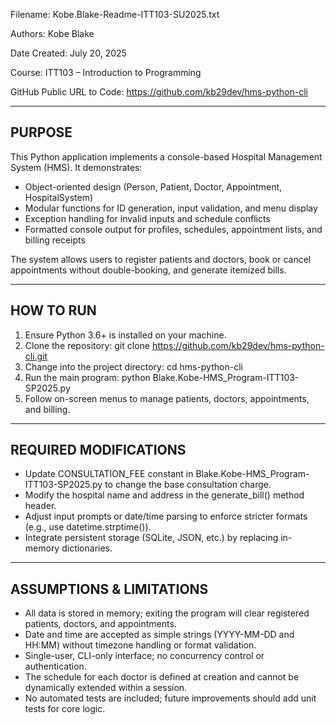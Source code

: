 Filename: Kobe.Blake-Readme-ITT103-SU2025.txt

Authors:
  Kobe Blake

Date Created:
  July 20, 2025

Course:
  ITT103 – Introduction to Programming

GitHub Public URL to Code:
  https://github.com/kb29dev/hms-python-cli

------------------------------------------------------------
PURPOSE
------------------------------------------------------------
This Python application implements a console-based Hospital Management System (HMS). It demonstrates:
- Object-oriented design (Person, Patient, Doctor, Appointment, HospitalSystem)
- Modular functions for ID generation, input validation, and menu display
- Exception handling for invalid inputs and schedule conflicts
- Formatted console output for profiles, schedules, appointment lists, and billing receipts

The system allows users to register patients and doctors, book or cancel appointments without double-booking, and generate itemized bills.

------------------------------------------------------------
HOW TO RUN
------------------------------------------------------------
1. Ensure Python 3.6+ is installed on your machine.
2. Clone the repository:
     git clone https://github.com/kb29dev/hms-python-cli.git
3. Change into the project directory:
     cd hms-python-cli
4. Run the main program:
     python Blake.Kobe-HMS_Program-ITT103-SP2025.py
5. Follow on-screen menus to manage patients, doctors, appointments, and billing.

------------------------------------------------------------
REQUIRED MODIFICATIONS
------------------------------------------------------------
- Update CONSULTATION_FEE constant in Blake.Kobe-HMS_Program-ITT103-SP2025.py to change the base consultation charge.
- Modify the hospital name and address in the generate_bill() method header.
- Adjust input prompts or date/time parsing to enforce stricter formats (e.g., use datetime.strptime()).
- Integrate persistent storage (SQLite, JSON, etc.) by replacing in-memory dictionaries.

------------------------------------------------------------
ASSUMPTIONS & LIMITATIONS
------------------------------------------------------------
- All data is stored in memory; exiting the program will clear registered patients, doctors, and appointments.
- Date and time are accepted as simple strings (YYYY-MM-DD and HH:MM) without timezone handling or format validation.
- Single-user, CLI-only interface; no concurrency control or authentication.
- The schedule for each doctor is defined at creation and cannot be dynamically extended within a session.
- No automated tests are included; future improvements should add unit tests for core logic.
